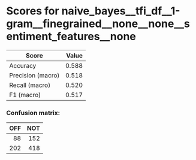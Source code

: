 # Scores for naive_bayes__tfi_df__1-gram__finegrained__none__none__sentiment_features__none
|      Score      |Value|
|-----------------|----:|
|Accuracy         |0.588|
|Precision (macro)|0.518|
|Recall (macro)   |0.520|
|F1 (macro)       |0.517|

### Confusion matrix:
|OFF|NOT|
|--:|--:|
| 88|152|
|202|418|
